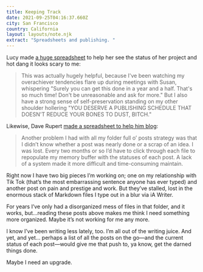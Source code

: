 ```yaml
---
title: Keeping Track
date: 2021-09-25T04:16:37.660Z
city: San Francisco
country: California
layout: layouts/note.njk
extract: "Spreadsheets and publishing. "
---
```


Lucy made [a huge spreadsheet](https://www.patreon.com/posts/setting-sail-for-56514754) to help her see the status of her project and hot dang it looks scary to me:

> This was actually hugely helpful, because I've been watching my overachiever tendencies flare up during meetings with Susan, whispering "Surely you can get this done in a year and a half. That's so much time! Don't be unreasonable and ask for more." But I also have a strong sense of self-preservation standing on my other shoulder hollering "YOU DESERVE A PUBLISHING SCHEDULE THAT DOESN'T REDUCE YOUR BONES TO DUST, BITCH."

Likewise, Dave Rupert [made a spreadsheet to help him blog](https://daverupert.com/2021/09/my-notion-blogging-kanban/):

> Another problem I had with all my folder full o’ posts strategy was that I didn’t know whether a post was nearly done or a scrap of an idea. I was lost. Every two months or so I’d have to click through each file to repopulate my memory buffer with the statuses of each post. A lack of a system made it more difficult and time-consuming maintain.

Right now I have two big pieces I’m working on; one on my relationship with Tik Tok (that’s the most embarrassing sentence anyone has ever typed) and another post on pain and prestige and work. But they’ve stalled, lost in the enormous stack of Markdown files I type out in a blur via iA Writer.

For years I’ve only had a disorganized mess of files in that folder, and it works, but…reading these posts above makes me think I need something more organized. Maybe it’s not working for me any more.

I know I’ve been writing less lately, too. I’m all out of the writing juice. And yet, and yet… perhaps a list of all the posts on the go—and the current status of each post—would give me that push to, ya know, get the darned things done.

Maybe I need an upgrade.
